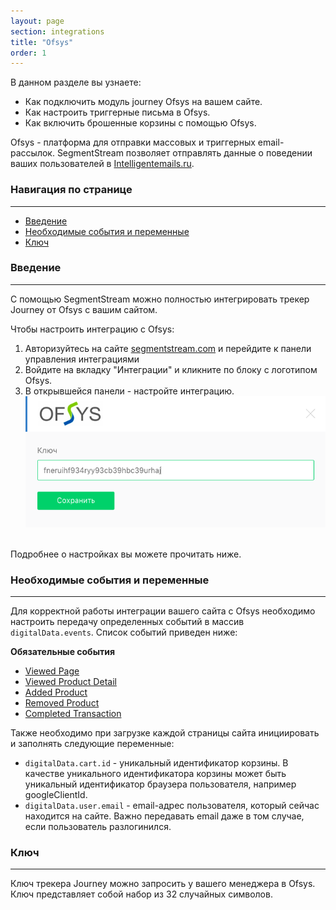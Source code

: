 ```yaml
---
layout: page
section: integrations
title: "Ofsys"
order: 1
---
```


В данном разделе вы узнаете:
* Как подключить модуль journey Ofsys на вашем сайте.
* Как настроить триггерные письма в Ofsys.
* Как включить брошенные корзины с помощью Ofsys.

Ofsys - платформа для отправки массовых и триггерных email-рассылок. SegmentStream позволяет отправлять данные о поведении ваших пользователей в [Intelligentemails.ru](https://www.intelligentemails.ru/).

### Навигация по странице
------
<ul class="page-navigation">
  <li><a href="#0">Введение</a></li>
  <li><a href="#1">Необходимые события и переменные</a></li>
  <li><a href="#2">Ключ</a></li>
</ul>

### <a name="0"></a>Введение
------
С помощью SegmentStream можно полностью интегрировать трекер Journey от Ofsys с вашим сайтом.

Чтобы настроить интеграцию с Ofsys:
1. Авторизуйтесь на сайте [segmentstream.com](https://admin.segmentstream.com/) и перейдите к панели управления интеграциями
2. Войдите на вкладку "Интеграции" и кликните по блоку с логотипом Ofsys.
3. В открывшейся панели - настройте интеграцию.
![](/img/integrations.ofsys.1.png)
<br />
Подробнее о настройках вы можете прочитать ниже.

### <a name="1"></a>Необходимые события и переменные
------
Для корректной работы интеграции вашего сайта с Ofsys необходимо настроить передачу определенных событий в массив `digitalData.events`. Список событий приведен ниже:

**Обязательные события**
* [Viewed Page](/events/viewed-page)
* [Viewed Product Detail](/events/viewed-product-detail)
* [Added Product](/events/added-product)
* [Removed Product](/events/removed-product)
* [Completed Transaction](/events/completed-transaction)

Также необходимо при загрузке каждой страницы сайта инициировать и заполнять следующие переменные:
* `digitalData.cart.id` - уникальный идентификатор корзины. В качестве уникального идентификатора корзины может быть уникальный идентификатор браузера пользователя, например googleClientId.
* `digitalData.user.email` - email-адрес пользователя, который сейчас находится на сайте. Важно передавать email даже в том случае, если пользователь разлогинился.

### <a name="2"></a>Ключ
------
Ключ трекера Journey можно запросить у вашего менеджера в Ofsys. Ключ представляет собой набор из 32 случайных символов.
